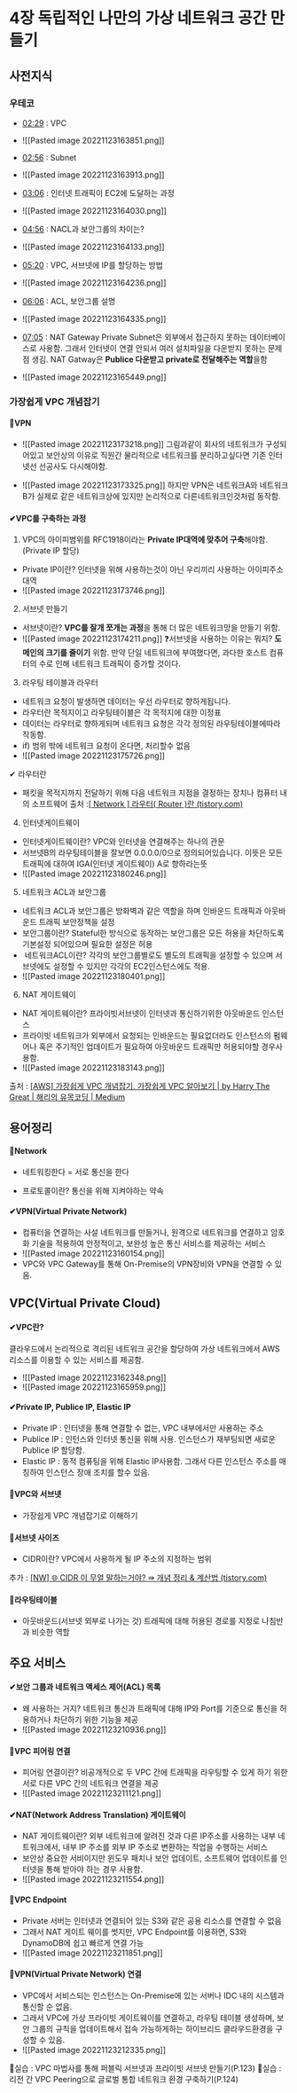 # 4장 독립적인 나만의 가상 네트워크 공간 만들기
## 사전지식
### 우테코
- [02:29](https://www.youtube.com/watch?v=tkP5u_SrF-8&t#t=149.07889695708465) : VPC
- ![[Pasted image 20221123163851.png]]

- [02:56](https://www.youtube.com/watch?v=tkP5u_SrF-8&t#t=176.05954234618378) : Subnet
- ![[Pasted image 20221123163913.png]]

- [03:06](https://www.youtube.com/watch?v=tkP5u_SrF-8&t#t=186.85011711730195) : 인터넷 트래픽이 EC2에 도달하는 과정
- ![[Pasted image 20221123164030.png]]

- [04:56](https://www.youtube.com/watch?v=tkP5u_SrF-8&t#t=296.06287911444093) : NACL과 보안그룹의 차이는?
- ![[Pasted image 20221123164133.png]]

- [05:20](https://www.youtube.com/watch?v=tkP5u_SrF-8&t#t=320.8134960200272) : VPC, 서브넷에 IP를 할당하는 방법
- ![[Pasted image 20221123164236.png]]

- [06:06](https://www.youtube.com/watch?v=tkP5u_SrF-8&t#t=366.21063681403353) : ACL, 보안그룹 설명
- ![[Pasted image 20221123164335.png]]

- [07:05](https://www.youtube.com/watch?v=tkP5u_SrF-8&t#t=425.115948123024) : NAT Gateway
Private Subnet은 외부에서 접근하지 못하는 데이터베이스로 사용함. 그래서 인터넷이 연결 안되서 여러 설치파일을 다운받지 못하는 문제점 생김.
NAT Gatway은 **Publice 다운받고 private로 전달해주는 역할**을함
- ![[Pasted image 20221123165449.png]]

### 가장쉽게 VPC 개념잡기
#### 📌VPN
- ![[Pasted image 20221123173218.png]]
그림과같이 회사의 네트워크가 구성되어있고 보안상의 이유로 직원간 물리적으로 네트워크를 분리하고싶다면 기존 인터넷선 선공사도 다시해야함.

- ![[Pasted image 20221123173325.png]]
하지만 VPN은 네트워크A와 네트워크B가 실제로 같은 네트워크상에 있지만 논리적으로 다른네트워크인것처럼 동작함.



#### ✔VPC를 구축하는 과정
1) VPC의 아이피범위를 RFC1918이라는 **Private IP대역에 맞추어 구축**해야함. (Private IP 할당)
- Private IP이란? 인터넷을 위해 사용하는것이 아닌 우리끼리 사용하는 아이피주소 대역
- ![[Pasted image 20221123173746.png]]

2) 서브넷 만들기
- 서브넷이란? **VPC를 잘개 쪼개는 과정**을 통해 더 많은 네트워크망을 만들기 위함.
- ![[Pasted image 20221123174211.png]]
❓서브넷을 사용하는 이유는 뭐지?
**도메인의 크기를 줄이기** 위함. 만약 단일 네트워크에 부여했다면, 과다한 호스트 컴퓨터의 수로 인해 네트워크 트래픽이 증가할 것이다.

3) 라우팅 테이블과 라우터
- 네트워크 요청이 발생하면 데이터는 우선 라우터로 향하게됩니다. 
- 라우터란 목적지이고 라우팅테이블은 각 목적지에 대한 이정표
- 데이터는 라우터로 향하게되며 네트워크 요청은 각각 정의된 라우팅테이블에따라 작동함.
- if) 범위 밖에 네트워크 요청이 온다면, 처리할수 없음
- ![[Pasted image 20221123175726.png]]

✔ 라우터란
- 패킷을 목적지까지 전달하기 위해 다음 네트워크 지점을 결정하는 장치나 컴퓨터 내의 소프트웨어
출처 :[[ Network ] 라우터( Router )란 (tistory.com)](https://chunggaeguri.tistory.com/entry/Network-%EB%9D%BC%EC%9A%B0%ED%84%B0-Router-%EB%9E%80)


4) 인터넷게이트웨이
- 인터넷게이트웨이란? VPC와 인터넷을 연결해주는 하나의 관문
- 서브넷B의 라우팅테이블을 잘보면 0.0.0.0/0으로 정의되어있습니다. 이뜻은 모든 트래픽에 대하여 IGA(인터넷 게이트웨이) A로 향하라는뜻
- ![[Pasted image 20221123180246.png]]

5) 네트워크 ACL과 보안그룹
- 네트워크 ACL과 보안그룹은 방화벽과 같은 역할을 하며 인바운드 트래픽과 아웃바운드 트래픽 보안정책을 설정
- 보안그룹이란? Stateful한 방식으로 동작하는 보안그룹은 모든 허용을 차단하도록 기본설정 되어있으며 필요한 설정은 허용
-  네트워크ACL이란? 각각의 보안그룹별로도 별도의 트래픽을 설정할 수 있으며 서브넷에도 설정할 수 있지만 각각의 EC2인스턴스에도 적용.
- ![[Pasted image 20221123180401.png]]

6) NAT 게이트웨이
- NAT 게이트웨이란? 프라이빗서브넷이 인터넷과 통신하기위한 아웃바운드 인스턴스
- 프라이빗 네트워크가 외부에서 요청되는 인바운드는 필요없더라도 인스턴스의 펌웨어나 혹은 주기적인 업데이트가 필요하여 아웃바운드 트래픽만 허용되야할 경우사용함.
- ![[Pasted image 20221123183143.png]]

출처 : [[AWS] 가장쉽게 VPC 개념잡기. 가장쉽게 VPC 알아보기 | by Harry The Great | 해리의 유목코딩 | Medium](https://medium.com/harrythegreat/aws-%EA%B0%80%EC%9E%A5%EC%89%BD%EA%B2%8C-vpc-%EA%B0%9C%EB%85%90%EC%9E%A1%EA%B8%B0-71eef95a7098)

## 용어정리
#### 📌Network
- 네트워킹한다 = 서로 통신을 한다

- 프로토콜이란?
통신을 위해 지켜야하는 약속

#### ✔VPN(Virtual Private Network)
- 컴퓨터을 연결하는 사설 네트워크를 만들거나, 원격으로 네트워크를 연결하고 암호화 기술을 적용하여 안정적이고, 보완성 높은 통신 서비스를 제공하는 서비스
- ![[Pasted image 20221123160154.png]]
- VPC와 VPC Gateway를 통해 On-Premise의 VPN장비와 VPN을 연결할 수 있음.


## VPC(Virtual Private Cloud)
#### ✔VPC란?
클라우드에서 논리적으로 격리된 네트워크 공간을 할당하여 가상 네트워크에서 AWS 리소스를 이용할 수 있는 서비스를 제공함.
- ![[Pasted image 20221123162348.png]]
- ![[Pasted image 20221123165959.png]]

#### ✔Private IP, Publice IP, Elastic IP
- Private IP : 인터넷을 통해 연결할 수 없는, VPC 내부에서만 사용하는 주소
- Publice IP : 인턴스와 인터넷 통신을 위해 사용. 인스턴스가 재부팅되면 새로운 Publice IP 할당함.
- Elastic IP : 동적 컴퓨팅을 위해 Elastic IP사용함. 그래서 다른 인스턴스 주소를 매칭하여 인스턴스 장애 조치를 할수 있음.

#### 📌VPC와 서브넷
- 가장쉽게 VPC 개념잡기로 이해하기

#### 📌서브넷 사이즈
- CIDR이란? VPC에서 사용하게 될 IP 주소의 지정하는 범위

추가 : [[NW] 🌐 CIDR 이 무얼 말하는거야? ⇛ 개념 정리 & 계산법 (tistory.com)](https://inpa.tistory.com/entry/WEB-%F0%9F%8C%90-CIDR-%EC%9D%B4-%EB%AC%B4%EC%96%BC-%EB%A7%90%ED%95%98%EB%8A%94%EA%B1%B0%EC%95%BC-%E2%87%9B-%EA%B0%9C%EB%85%90-%EC%A0%95%EB%A6%AC-%EA%B3%84%EC%82%B0%EB%B2%95)



#### 📌라우팅테이블
- 아웃바운드(서브넷 외부로 나가는 것) 트래픽에 대해 허용된 경로를 지정로 나침반과 비슷한 역할

## 주요 서비스
#### ✔보안 그룹과 네트워크 액세스 제어(ACL) 목록
- 왜 사용하는 거지? 네트워크 통신과 트래픽에 대해 IP와 Port를 기준으로 통신을 허용하거나 차단하기 위한 기능을 제공
- ![[Pasted image 20221123210936.png]]

#### 📌VPC 피어링 연결
- 피어링 연결이란? 비공개적으로 두 VPC 간에 트래픽을 라우팅할 수 있게 하기 위한 서로 다른 VPC 간의 네트워크 연결을 제공
- ![[Pasted image 20221123211121.png]]

#### ✔NAT(Network Address Translation) 게이트웨이
- NAT 게이트웨이란? 외부 네트워크에 알려진 것과 다른 IP주소를 사용하는 내부 네트워크에서, 내부 IP 주소를 외부 IP 주소로 변환하는 작업을 수행하는 서비스
- 보안상 중요한 서비이지만 윈도우 패치나 보안 업데이트, 소프트웨어 업데이트를 인터넷을 통해 받아야 하는 경우 사용함.
- ![[Pasted image 20221123211554.png]]

#### 📌VPC Endpoint
- Private 서버는 인터넷과 연결되어 있는 S3와 같은 공용 리소스를 연결할 수 없음
- 그래서 NAT 게이트 웨이를 썻지만, VPC Endpoint를 이용하면, S3와 DynamoDB에 쉽고 빠르게 연결 가능
- ![[Pasted image 20221123211851.png]]

#### 📌VPN(Virtual Private Network) 연결
- VPC에서 서비스되는 인스턴스는 On-Premise에 있는 서버나 IDC 내의 시스템과 통신할 순 없음.
- 그래서 VPC에 가상 프라이빗 게이트웨이를 연결하고, 라우팅 테이블 생성하며, 보안 그룹의 규칙을 업데이트해서 접속 가능하게하는 하이브리드 클라우드환경을 구성할 수 있음.
- ![[Pasted image 20221123212335.png]]

📌실습 : VPC 마법사를 통해 퍼블릭 서브넷과 프라이빗 서브넷 만들기(P.123)
📌실습 : 리전 간 VPC Peering으로 글로벌 통합 네트워크 환경 구축하기(P.124)
